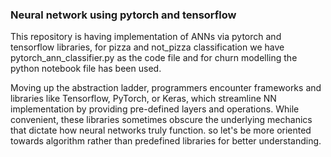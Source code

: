 ### Neural network using pytorch and tensorflow
This repository is having implementation of ANNs via pytorch and tensorflow libraries, for pizza and not_pizza classification we have pytorch_ann_classifier.py as the code file and for churn modelling the python notebook file has been used.

Moving up the abstraction ladder, programmers encounter frameworks and libraries like Tensorflow, PyTorch, or Keras, which streamline NN implementation by providing pre-defined layers and operations. While convenient, these libraries sometimes obscure the underlying mechanics that dictate how neural networks truly function. so let's be more oriented towards algorithm rather than predefined libraries for better understanding.
